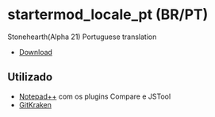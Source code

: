 # startermod_locale_pt (BR/PT)
Stonehearth(Alpha 21) Portuguese translation 
* [Download](https://www.4shared.com/file/Ro6duSUaei/startermod_locale_pt.html)

## Utilizado 

* [Notepad++](https://notepad-plus-plus.org/) com os plugins Compare e JSTool
* [GitKraken](https://www.gitkraken.com/)